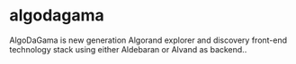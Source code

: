 # algodagama
AlgoDaGama is new generation Algorand explorer and discovery front-end technology stack using either Aldebaran or Alvand as backend..
